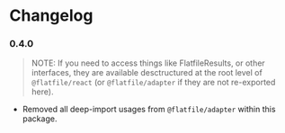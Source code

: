 # Changelog

### 0.4.0

> NOTE: If you need to access things like FlatfileResults, or other interfaces, they are available desctructured at the root level of `@flatfile/react` (or `@flatfile/adapter` if they are not re-exported here).

- Removed all deep-import usages from `@flatfile/adapter` within this package.